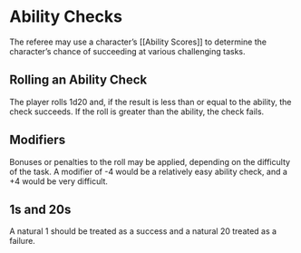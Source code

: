 # Ability Checks

The referee may use a character’s [[Ability Scores]] to determine the character’s chance of succeeding at various challenging tasks.

## Rolling an Ability Check

The player rolls 1d20 and, if the result is less than or equal to the ability, the check succeeds. If the roll is greater than the ability, the check fails.

## Modifiers

Bonuses or penalties to the roll may be applied, depending on the difficulty of the task. A modifier of -4 would be a relatively easy ability check, and a +4 would be very difficult.

## 1s and 20s

A natural 1 should be treated as a success and a natural 20 treated as a failure.